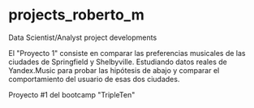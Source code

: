 # projects_roberto_m
Data Scientist/Analyst project developments

El "Proyecto 1" consiste en comparar las preferencias musicales de las ciudades de Springfield y Shelbyville. 
Estudiando datos reales de Yandex.Music para probar las hipótesis de abajo y comparar el comportamiento del usuario de esas dos ciudades.

Proyecto #1 del bootcamp "TripleTen"
